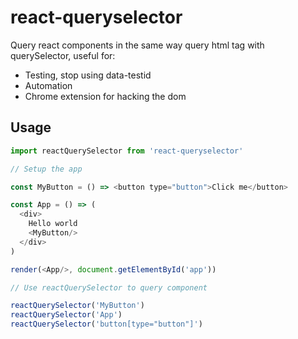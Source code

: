 # react-queryselector

Query react components in the same way query html tag with querySelector, useful for:
- Testing, stop using data-testid
- Automation
- Chrome extension for hacking the dom

## Usage
```javascript
import reactQuerySelector from 'react-queryselector'

// Setup the app

const MyButton = () => <button type="button">Click me</button>

const App = () => (
  <div>
    Hello world
    <MyButton/>
  </div>
)

render(<App/>, document.getElementById('app'))

// Use reactQuerySelector to query component

reactQuerySelector('MyButton')
reactQuerySelector('App')
reactQuerySelector('button[type="button"]')
```
